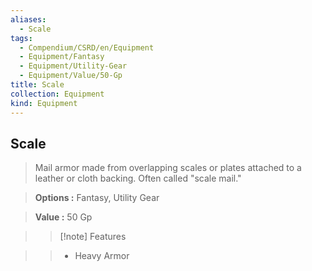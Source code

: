 ```yaml
---
aliases:
  - Scale
tags:
  - Compendium/CSRD/en/Equipment
  - Equipment/Fantasy
  - Equipment/Utility-Gear
  - Equipment/Value/50-Gp
title: Scale
collection: Equipment
kind: Equipment
---
```

## Scale    
    
>Mail armor made from overlapping scales or plates attached to a leather or cloth backing. Often called "scale mail."    
> **Options :** Fantasy, Utility Gear    
> **Value :** 50 Gp    
>>[!note] Features    
>> - Heavy Armor